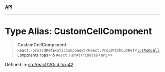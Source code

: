 [**API**](../../API.md)

***

# Type Alias: CustomCellComponent

> **CustomCellComponent**: `React.ForwardRefExoticComponent`\<`React.PropsWithoutRef`\<[`CustomCellComponentProps`](../interfaces/CustomCellComponentProps.md)\> & `React.RefAttributes`\<`any`\>\>

Defined in: [src/react/VGrid.tsx:42](https://github.com/inokawa/virtua/blob/0ce0cc2cff2931917967ae53679917fd6b9407b9/src/react/VGrid.tsx#L42)
